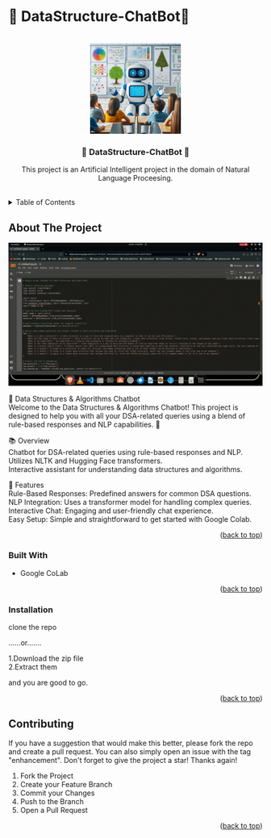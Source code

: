 # 🤖 DataStructure-ChatBot🤖




<!-- PROJECT LOGO -->
<br />
<div align="center" id='readme-top'>
  <a href="">
    <img src="https://github.com/arpan-kumar-saini/DataStructure-ChatBot/blob/main/DSA-Chatbot.jpeg" alt="Logo" width="180" height="180">
  </a>

  <h3 align="center"> 🤖 DataStructure-ChatBot 🤖</h3>

  <p align="center">
    This project is an Artificial Intelligent project in the domain of Natural Language Proceesing.
    <br />   
    <br />
    
  </p>
</div>



<!-- TABLE OF CONTENTS -->
<details>
  <summary>Table of Contents</summary>
  <ol>
    <li>
      <a href="#about-the-project">About The Project</a>
      <ul>
        <li><a href="#built-with">Built With</a></li>
      </ul>
    </li>      
    <li><a href="#installation">Installation</a></li>
    <li><a href="#contributing">Contributing</a></li>
  </ol>
</details>



<!-- ABOUT THE PROJECT -->
## About The Project
<img src='https://github.com/arpan-kumar-saini/DataStructure-ChatBot/blob/main/DSA%20chatbot.gif'>

🤖 Data Structures & Algorithms Chatbot<br>
Welcome to the Data Structures & Algorithms Chatbot! This project is designed to help you with all your DSA-related queries using a blend of rule-based responses and NLP capabilities. 🌟

📚 Overview<br>
Chatbot for DSA-related queries using rule-based responses and NLP. <br>
Utilizes NLTK and Hugging Face transformers.<br>
Interactive assistant for understanding data structures and algorithms.<br>


🚀 Features<br>
Rule-Based Responses: Predefined answers for common DSA questions.<br>
NLP Integration: Uses a transformer model for handling complex queries.<br>
Interactive Chat: Engaging and user-friendly chat experience.<br>
Easy Setup: Simple and straightforward to get started with Google Colab.<br>


<p align="right">(<a href="#readme-top">back to top</a>)</p>



### Built With

* Google CoLab

<p align="right">(<a href="#readme-top">back to top</a>)</p>




### Installation

clone the repo

......or....... 

1.Download the zip file <br>
2.Extract them

and you are good to go.

  

<p align="right">(<a href="#readme-top">back to top</a>)</p>


<!-- CONTRIBUTING -->
## Contributing


If you have a suggestion that would make this better, please fork the repo and create a pull request. You can also simply open an issue with the tag "enhancement".
Don't forget to give the project a star! Thanks again!

1. Fork the Project
2. Create your Feature Branch 
3. Commit your Changes 
4. Push to the Branch 
5. Open a Pull Request

<p align="right">(<a href="#readme-top">back to top</a>)</p>











 
